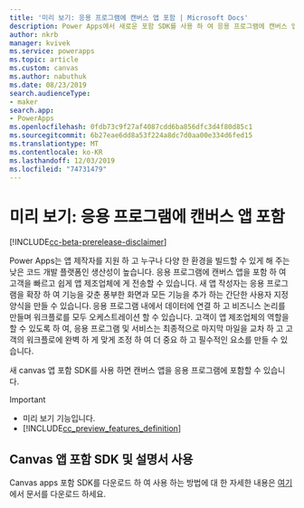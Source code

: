 ```yaml
---
title: '미리 보기: 응용 프로그램에 캔버스 앱 포함 | Microsoft Docs'
description: Power Apps에서 새로운 포함 SDK를 사용 하 여 응용 프로그램에 캔버스 앱 포함
author: nkrb
manager: kvivek
ms.service: powerapps
ms.topic: article
ms.custom: canvas
ms.author: nabuthuk
ms.date: 08/23/2019
search.audienceType:
- maker
search.app:
- PowerApps
ms.openlocfilehash: 0fdb73c9f27af4087cdd6ba856dfc3d4f80d85c1
ms.sourcegitcommit: 6b27eae6dd8a53f224a8dc7d0aa00e334d6fed15
ms.translationtype: MT
ms.contentlocale: ko-KR
ms.lasthandoff: 12/03/2019
ms.locfileid: "74731479"
---
```

# <a name="preview-embed-canvas-apps-in-your-applications"></a>미리 보기: 응용 프로그램에 캔버스 앱 포함

[!INCLUDE[cc-beta-prerelease-disclaimer](../../includes/cc-beta-prerelease-disclaimer.md)]

Power Apps는 앱 제작자를 지원 하 고 누구나 다양 한 환경을 빌드할 수 있게 해 주는 낮은 코드 개발 플랫폼인 생산성이 높습니다. 응용 프로그램에 캔버스 앱을 포함 하 여 고객을 빠르고 쉽게 앱 제조업체에 게 전송할 수 있습니다. 새 앱 작성자는 응용 프로그램을 확장 하 여 기능을 갖춘 풍부한 화면과 모든 기능을 추가 하는 간단한 사용자 지정 양식을 만들 수 있습니다. 응용 프로그램 내에서 데이터에 연결 하 고 비즈니스 논리를 만들며 워크플로를 모두 오케스트레이션 할 수 있습니다. 고객이 앱 제조업체의 역할을 할 수 있도록 하 여, 응용 프로그램 및 서비스는 최종적으로 마지막 마일을 교차 하 고 고객의 워크플로에 완벽 하 게 맞게 조정 하 여 더 중요 하 고 필수적인 요소를 만들 수 있습니다.

새 canvas 앱 포함 SDK를 사용 하면 캔버스 앱을 응용 프로그램에 포함할 수 있습니다. 

> [!IMPORTANT]
> - 미리 보기 기능입니다.
> - [!INCLUDE[cc_preview_features_definition](../../includes/cc-preview-features-definition.md)] 

## <a name="using-the-canvas-apps-embedding-sdk-and-documentation"></a>Canvas 앱 포함 SDK 및 설명서 사용

Canvas apps 포함 SDK를 다운로드 하 여 사용 하는 방법에 대 한 자세한 내용은 [여기](https://download.microsoft.com/download/e/6/0/e605470b-c6f4-461c-92e7-936091bf7e3c/CanvasApps-Embedding-SDK-PublicPreview.pdf)에서 문서를 다운로드 하세요.



